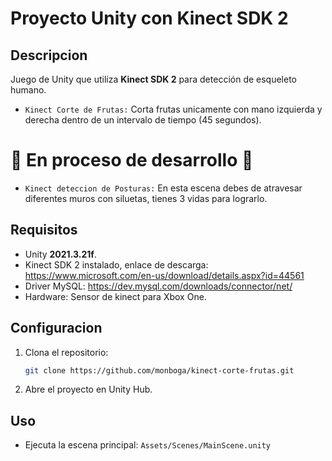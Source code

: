 # Proyecto Unity con Kinect SDK 2

## Descripcion
Juego de Unity que utiliza **Kinect SDK 2** para detección de esqueleto humano.
- `Kinect Corte de Frutas:` Corta frutas unicamente con mano izquierda y derecha dentro de un intervalo de tiempo (45 segundos). 
# 🚧 En proceso de desarrollo 🚧
- `Kinect deteccion de Posturas:` En esta escena debes de atravesar diferentes muros con siluetas, tienes 3 vidas para lograrlo. 

## Requisitos
- Unity **2021.3.21f**.
- Kinect SDK 2 instalado, enlace de descarga: https://www.microsoft.com/en-us/download/details.aspx?id=44561
- Driver MySQL: https://dev.mysql.com/downloads/connector/net/
- Hardware: Sensor de kinect para Xbox One.

## Configuracion
1. Clona el repositorio:
    ```bash
    git clone https://github.com/monboga/kinect-corte-frutas.git
2. Abre el proyecto en Unity Hub.

## Uso
- Ejecuta la escena principal: `Assets/Scenes/MainScene.unity`
